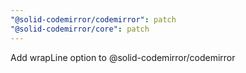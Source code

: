 ```yaml
---
"@solid-codemirror/codemirror": patch
"@solid-codemirror/core": patch
---
```


Add wrapLine option to @solid-codemirror/codemirror

